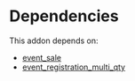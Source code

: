 # Dependencies

This addon depends on:

- [event_sale](https://github.com/bringout/oca-ocb-sale/tree/3531a720906f8e17d5fa4dafe32471b2aada3721/odoo-bringout-oca-ocb-event_sale)
- [event_registration_multi_qty](https://github.com/bringout/oca-mrp)
